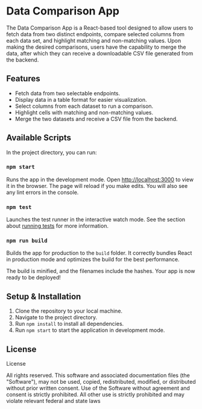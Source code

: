 # Data Comparison App

The Data Comparison App is a React-based tool designed to allow users to fetch data from two distinct endpoints, compare selected columns from each data set, and highlight matching and non-matching values. Upon making the desired comparisons, users have the capability to merge the data, after which they can receive a downloadable CSV file generated from the backend.

## Features

- Fetch data from two selectable endpoints.
- Display data in a table format for easier visualization.
- Select columns from each dataset to run a comparison.
- Highlight cells with matching and non-matching values.
- Merge the two datasets and receive a CSV file from the backend.

## Available Scripts

In the project directory, you can run:

### `npm start`

Runs the app in the development mode.
Open [http://localhost:3000](http://localhost:3000) to view it in the browser. The page will reload if you make edits. You will also see any lint errors in the console.

### `npm test`

Launches the test runner in the interactive watch mode.
See the section about [running tests](https://facebook.github.io/create-react-app/docs/running-tests) for more information.

### `npm run build`

Builds the app for production to the `build` folder.
It correctly bundles React in production mode and optimizes the build for the best performance.

The build is minified, and the filenames include the hashes.
Your app is now ready to be deployed!

## Setup & Installation

1. Clone the repository to your local machine.
2. Navigate to the project directory.
3. Run `npm install` to install all dependencies.
4. Run `npm start` to start the application in development mode.

## License

License

All rights reserved. This software and associated documentation files (the "Software"), may not be used, copied, redistributed, modified, or distributed without prior written consent. Use of the Software without agreement and consent is strictly prohibited. All other use is strictly prohibited and may violate relevant federal and state laws
